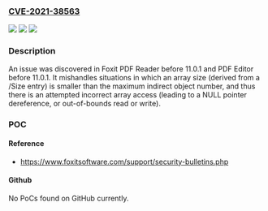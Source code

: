### [CVE-2021-38563](https://cve.mitre.org/cgi-bin/cvename.cgi?name=CVE-2021-38563)
![](https://img.shields.io/static/v1?label=Product&message=n%2Fa&color=blue)
![](https://img.shields.io/static/v1?label=Version&message=n%2Fa&color=blue)
![](https://img.shields.io/static/v1?label=Vulnerability&message=n%2Fa&color=brighgreen)

### Description

An issue was discovered in Foxit PDF Reader before 11.0.1 and PDF Editor before 11.0.1. It mishandles situations in which an array size (derived from a /Size entry) is smaller than the maximum indirect object number, and thus there is an attempted incorrect array access (leading to a NULL pointer dereference, or out-of-bounds read or write).

### POC

#### Reference
- https://www.foxitsoftware.com/support/security-bulletins.php

#### Github
No PoCs found on GitHub currently.

